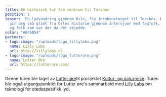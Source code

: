 ```yaml
---
title: En historisk tur fra sentrum til Torshov
position: 1
teaser: 'En lydvandring gjennom Oslo, fra Jernbanetorget til Torshov. De 13 stoppene
  gir deg små glimt fra Oslos historie gjennom intervjuer med fagfolk, lokalhistorikere
  og folk som var der da det skjedde. '
color: "#BF5054"
partners:
- logo-image: "/uploads/logo_lillylabs.png"
  name: Lilly Labs
  url: http://lillylabs.no
- logo-image: "/uploads/logo_lutterore.png"
  name: Lutter Øre
  url: https://lutterore.com/
---
```


Denne turen ble laget av [Lutter øre](https://lutterore.com/)til prosjektet [Kultur- og naturreise](http://knreise.org/).
Turen ble også utgangspunktet for Lutter øre's sammarbeid med [Lilly Labs](http://lillylabs.no) om teknologi for stedsspesifikk lyd. 